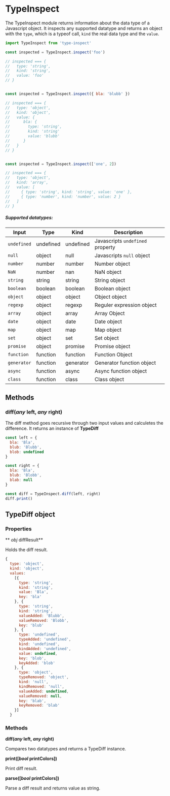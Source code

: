 TypeInspect
===========

The TypeInspect module returns information about the data type of a Javascript object. It inspects any supported datatype and returns an object with the `type`, which is a typeof call, `kind` the real data type and the `value`.

```js
import TypeInspect from 'type-inspect'

const inspected = TypeInspect.inspect('foo')

// inspected === {
//   type: 'string',
//   kind: 'string',
//   value: 'foo'
// }


const inspected = TypeInspect.inspect({ bla: 'blubb' })

// inspected === {
//   type: 'object',
//   kind: 'object',
//   value: {
//      bla: {
//        type: 'string',
//        kind: 'string'
//        value: 'blubb'
//      }
//   }
// }


const inspected = TypeInspect.inspect(['one', 2])

// inspected === {
//   type: 'object',
//   kind: 'array',
//   value: [
//     { type: 'string', kind: 'string', value: 'one' },
//     { type: 'number', kind: 'number', value: 2 }
//   ]
// }
```



##### Supported datatypes:

| Input       | Type      | Kind      | Description                      |
| ----------- | --------- | --------- | -------------------------------- |
| `undefined` | undefined | undefined | Javascripts `undefined` property |
| `null`      | object    | null      | Javascripts `null` object        |
| `number`    | number    | number    | Number object                    |
| `NaN`       | number    | nan       | NaN object                       |
| `string`    | string    | string    | String object                    |
| `boolean`   | boolean   | boolean   | Boolean object                   |
| `object`    | object    | object    | Object object                    |
| `regexp`    | object    | regexp    | Reguler expression object        |
| `array`     | object    | array     | Array Object                     |
| `date`      | object    | date      | Date object                      |
| `map`       | object    | map       | Map object                       |
| `set`       | object    | set       | Set object                       |
| `promise`   | object    | promise   | Promise object                   |
| `function`  | function  | function  | Function Object                  |
| `generator` | function  | generator | Generator function object        |
| `async`     | function  | async     | Async function object            |
| `class`     | function  | class     | Class object                     |


## Methods

### diff(*any* left, *any* right)

The diff method goes recursive through two input values and calculetes the difference. It returns an instance of **TypeDiff**

```js
const left = {
  bla: 'Bla',
  blub: 'Blubb',
  blob: undefined
}

const right = {
  bla: 'Bla',
  blub: 'Blobb',
  blab: null
}

const diff = TypeInspect.diff(left, right)
diff.print()
```

## TypeDiff object

### Properties

** *obj* diffResult**

Holds the diff result.

```js
{
  type: 'object',
  kind: 'object',
  values:
    [{
      type: 'string',
      kind: 'string',
      value: 'Bla',
      key: 'bla'
    }, {
      type: 'string',
      kind: 'string',
      valueAdded: 'Blubb',
      valueRemoved: 'Blobb',
      key: 'blub'
    }, {
      type: 'undefined',
      typeAdded: 'undefined',
      kind: 'undefined',
      kindAdded: 'undefined',
      value: undefined,
      key: 'blob',
      keyAdded: 'blob'
    }, {
      type: 'object',
      typeRemoved: 'object',
      kind: 'null',
      kindRemoved: 'null',
      valueAdded: undefined,
      valueRemoved: null,
      key: 'blab',
      keyRemoved: 'blab'
    }]
  }
```

### Methods

**diff(*any* left, *any* right)**

Compares two datatypes and returns a TypeDiff instance.

**print([*bool* printColors])**

Print diff result.

**parse([*bool* printColors])**

Parse a diff result and returns value as string.
